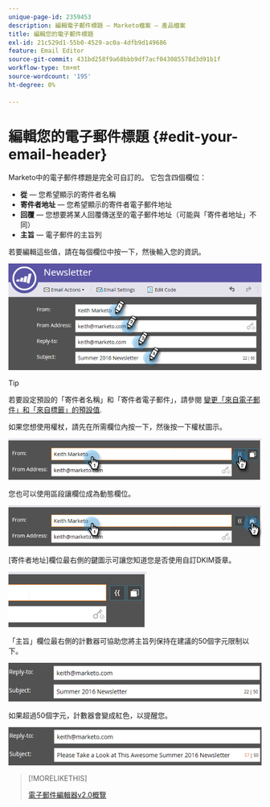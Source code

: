 ```yaml
---
unique-page-id: 2359453
description: 編輯電子郵件標題 — Marketo檔案 — 產品檔案
title: 編輯您的電子郵件標題
exl-id: 21c529d1-55b0-4529-ac0a-4dfb9d149686
feature: Email Editor
source-git-commit: 431bd258f9a68bbb9df7acf043085578d3d91b1f
workflow-type: tm+mt
source-wordcount: '195'
ht-degree: 0%

---
```


# 編輯您的電子郵件標題 {#edit-your-email-header}

Marketo中的電子郵件標題是完全可自訂的。 它包含四個欄位：

* **從**  — 您希望顯示的寄件者名稱
* **寄件者地址**  — 您希望顯示的寄件者電子郵件地址
* **回覆**  — 您想要將某人回覆傳送至的電子郵件地址（可能與「寄件者地址」不同）
* **主旨**  — 電子郵件的主旨列

若要編輯這些值，請在每個欄位中按一下，然後輸入您的資訊。

![](assets/one-3.png)

>[!TIP]
>
>若要設定預設的「寄件者名稱」和「寄件者電子郵件」，請參閱 [變更「來自電子郵件」和「來自標籤」的預設值](/help/marketo/product-docs/administration/email-setup/change-the-default-from-email-and-from-label.md).

如果您想使用權杖，請先在所需欄位內按一下，然後按一下權杖圖示。

![](assets/two-3.png)

您也可以使用區段讓欄位成為動態欄位。

![](assets/three-2.png)

[寄件者地址]欄位最右側的鍵圖示可讓您知道您是否使用自訂DKIM簽章。

![](assets/four-2.png)

「主旨」欄位最右側的計數器可協助您將主旨列保持在建議的50個字元限制以下。

![](assets/five-1.png)

如果超過50個字元，計數器會變成紅色，以提醒您。

![](assets/six-1.png)

>[!MORELIKETHIS]
>
>[電子郵件編輯器v2.0概覽](/help/marketo/product-docs/email-marketing/general/email-editor-2/email-editor-v2-0-overview.md)
